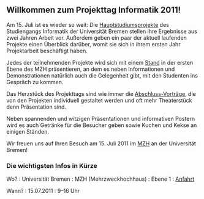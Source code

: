 ## Willkommen zum Projekttag Informatik 2011!

Am 15. Juli ist es wieder so weit: Die [Hauptstudiumsprojekte](projekte.html)
des Studiengangs Informatik der Universität Bremen stellen ihre Ergebnisse aus
zwei Jahren Arbeit vor. Außerdem geben ein paar der aktuell laufenden Projekte
einen Überblick darüber, womit sie sich in ihrem ersten Jahr Projektarbeit
beschäftigt haben.

Jedes der teilnehmenden Projekte wird sich mit einem [Stand](staende.html) in
der ersten Ebene des MZH präsentieren, an dem es neben Informationen und
Demonstrationen natürlich auch die Gelegenheit gibt, mit den Studenten ins
Gespräch zu kommen.

Das Herzstück des Projekttags sind wie immer die [Abschluss-Vorträge](ablauf.html),
die von den Projekten individuell gestaltet werden und oft mehr Theaterstück
denn Präsentation sind.

Neben spannenden und witzigen Präsentationen und informativen Postern wird es
auch Getränke für die Besucher geben sowie Kuchen und Kekse an einigen Ständen.

Wir freuen uns auf Ihren Besuch am 15. Juli 2011 im [MZH](anfahrt.html) an der
Universität Bremen!

### Die wichtigsten Infos in Kürze

Wo?
: Universität Bremen
: MZH (Mehrzweckhochhaus)
: Ebene 1
: [Anfahrt](anfahrt.html)

Wann?
: 15.07.2011
: 9–16 Uhr

